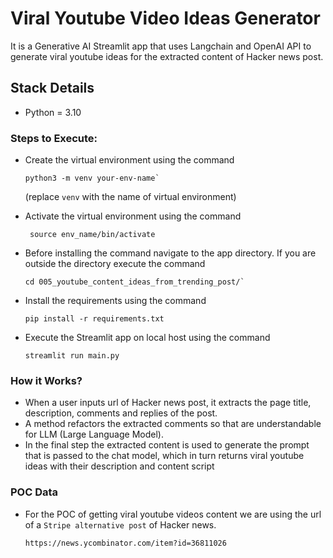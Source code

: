 # Viral Youtube Video Ideas Generator

It is a Generative AI Streamlit app that uses Langchain and OpenAI API to generate viral youtube ideas for the 
extracted content of Hacker news post.

## Stack Details
- Python = 3.10

### Steps to Execute:
- Create the virtual environment using the command
  ```
  python3 -m venv your-env-name`
  ```
  (replace `venv` with the name of virtual environment)

- Activate the virtual environment using the command
  ```
   source env_name/bin/activate
  ``` 
- Before installing the command navigate to the app directory. If you are outside the 
   directory execute the command
  ```
  cd 005_youtube_content_ideas_from_trending_post/`
  ```
- Install the requirements using the command
  ```
  pip install -r requirements.txt
  ```
- Execute the Streamlit app on local host using the command
  ```
  streamlit run main.py
  ```

### How it Works?
- When a user inputs url of Hacker news post, it extracts the page title, description, comments and replies of the post.
- A method refactors the extracted comments so that are understandable for LLM (Large Language Model).
- In the final step the extracted content is used to generate the prompt that is passed to the chat model, which in turn
  returns viral youtube ideas with their description and content script

### POC Data
- For the POC of getting viral youtube videos content we are using the url of a `Stripe alternative post` of Hacker news.
  
  `https://news.ycombinator.com/item?id=36811026`
  